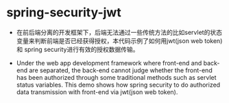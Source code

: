 # spring-security-jwt

* 在前后端分离的开发框架下，后端无法通过一些传统方法的比如servlet的状态变量来判断前端是否已经获得授权，本代码示例了如何用jwt(json web token)和 spring security进行有效的授权数据传输。

* Under the web app development framework where front-end and back-end are separated, the back-end cannot judge whether the front-end has been authorized through some traditional methods such as servlet status variables. This demo shows how spring security to do authorized data transmission with front-end via jwt(json web token).

